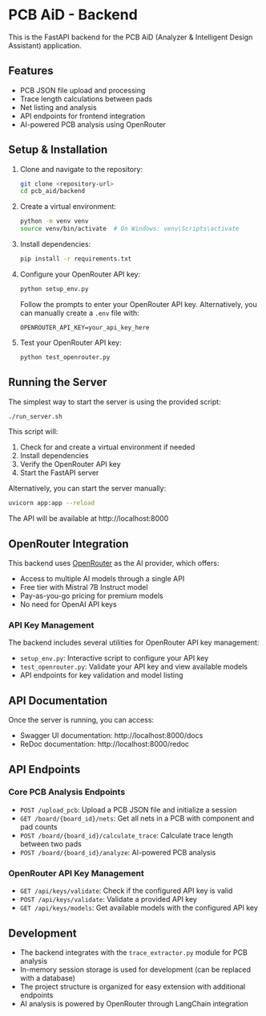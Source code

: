 # PCB AiD - Backend

This is the FastAPI backend for the PCB AiD (Analyzer & Intelligent Design Assistant) application.

## Features

- PCB JSON file upload and processing
- Trace length calculations between pads
- Net listing and analysis
- API endpoints for frontend integration
- AI-powered PCB analysis using OpenRouter

## Setup & Installation

1. Clone and navigate to the repository:
   ```bash
   git clone <repository-url>
   cd pcb_aid/backend
   ```

2. Create a virtual environment:
   ```bash
   python -m venv venv
   source venv/bin/activate  # On Windows: venv\Scripts\activate
   ```

3. Install dependencies:
   ```bash
   pip install -r requirements.txt
   ```

4. Configure your OpenRouter API key:
   ```bash
   python setup_env.py
   ```
   Follow the prompts to enter your OpenRouter API key. Alternatively, you can manually create a `.env` file with:
   ```
   OPENROUTER_API_KEY=your_api_key_here
   ```

5. Test your OpenRouter API key:
   ```bash
   python test_openrouter.py
   ```

## Running the Server

The simplest way to start the server is using the provided script:

```bash
./run_server.sh
```

This script will:
1. Check for and create a virtual environment if needed
2. Install dependencies
3. Verify the OpenRouter API key
4. Start the FastAPI server

Alternatively, you can start the server manually:

```bash
uvicorn app:app --reload
```

The API will be available at http://localhost:8000

## OpenRouter Integration

This backend uses [OpenRouter](https://openrouter.ai/) as the AI provider, which offers:

- Access to multiple AI models through a single API
- Free tier with Mistral 7B Instruct model
- Pay-as-you-go pricing for premium models
- No need for OpenAI API keys

### API Key Management

The backend includes several utilities for OpenRouter API key management:

- `setup_env.py`: Interactive script to configure your API key
- `test_openrouter.py`: Validate your API key and view available models
- API endpoints for key validation and model listing

## API Documentation

Once the server is running, you can access:
- Swagger UI documentation: http://localhost:8000/docs
- ReDoc documentation: http://localhost:8000/redoc

## API Endpoints

### Core PCB Analysis Endpoints
- `POST /upload_pcb`: Upload a PCB JSON file and initialize a session
- `GET /board/{board_id}/nets`: Get all nets in a PCB with component and pad counts
- `POST /board/{board_id}/calculate_trace`: Calculate trace length between two pads
- `POST /board/{board_id}/analyze`: AI-powered PCB analysis

### OpenRouter API Key Management
- `GET /api/keys/validate`: Check if the configured API key is valid
- `POST /api/keys/validate`: Validate a provided API key
- `GET /api/keys/models`: Get available models with the configured API key

## Development

- The backend integrates with the `trace_extractor.py` module for PCB analysis
- In-memory session storage is used for development (can be replaced with a database)
- The project structure is organized for easy extension with additional endpoints
- AI analysis is powered by OpenRouter through LangChain integration 